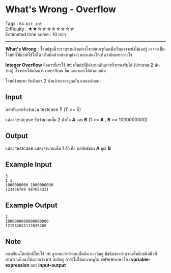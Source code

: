 What's Wrong - Overflow
====================
Tags : `64-bit int`<br>
Difficulty : &#9733;&#9733;&#9734;&#9734;&#9734;&#9734;&#9734;&#9734;&#9734;&#9734;<br>
Estimated time solve : 10 min<br>

- - -

**What's Wrong** : โจทย์ชุดนี้จะรวบรวมตัวอย่างโจทย์ยากๆที่คนพึ่งเริ่มอาจจะยังไม่เคยรู้ อาจจะเป็นโจทย์ที่วิธีปกติใช้ไม่ได้ หรือผิดด้วยสาเหตุต่างๆ และแสดงให้เห็นว่าผิดเพราะอะไร

**Integer Overflow** คือการที่เราใช้ int เก็บค่าที่มีค่ามากเกินกว่าที่จะรองรับได้ (ประมาณ 2 พันล้าน) ซึ่งจะทำให้เกิดการ overflow ขึ้น และจะทำให้คำตอบผิด

โจทย์ง่ายมาก รับตัวเลข 2 ตัวแล้วเอามาคูณกัน แสดงคำตอบ

Input
-----
บรรทัดแรกรับจำนวน testcase **T** (**T** <= 5)

แต่ละ testcase รับจำนวนเต็ม 2 ตัวคือ **A** และ **B** (1 <= **A** , **B** <= 1000000000)

Output
------
แต่ละ testcase แสดงจำนวนเต็ม 1 ตัว คือ ผลลัพธ์ของ	**A** คูณ **B**

Example Input
-------
```
3
1 1
1000000000 1000000000
123456789 987654321
```

Example Output
-------------
```
1
1000000000000000000
121932631112635269
```

Note
--------
ลองเขียนโค้ดปกติโดยใช้ int ดูจะพบว่าคำตอบนั้นผิด ลองคิดดู มีชนิดของจำนวนเต็มอีกชนิดนึงที่สามารถเก็บค่าได้มากกว่า int ปกติอยู่ ถ้าจำไม่ได้ลองหาดูใน reference เรื่อง **variable-expression** และ **input-output**